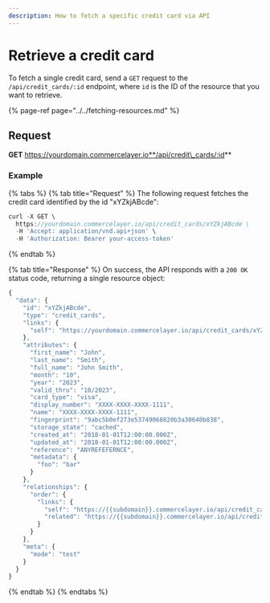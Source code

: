```yaml
---
description: How to fetch a specific credit card via API
---
```


# Retrieve a credit card

To fetch a single credit card, send a `GET` request to the `/api/credit_cards/:id` endpoint, where `id` is the ID of the resource that you want to retrieve.

{% page-ref page="../../fetching-resources.md" %}

## Request

**GET** https://yourdomain.commercelayer.io**/api/credit\_cards/:id**

### **Example**

{% tabs %}
{% tab title="Request" %}
The following request fetches the credit card identified by the id "xYZkjABcde":

```javascript
curl -X GET \
  https://yourdomain.commercelayer.io/api/credit_cards/xYZkjABcde \
  -H 'Accept: application/vnd.api+json' \
  -H 'Authorization: Bearer your-access-token'
```
{% endtab %}

{% tab title="Response" %}
On success, the API responds with a `200 OK` status code, returning a single resource object:

```javascript
{
  "data": {
    "id": "xYZkjABcde",
    "type": "credit_cards",
    "links": {
      "self": "https://yourdomain.commercelayer.io/api/credit_cards/xYZkjABcde"
    },
    "attributes": {
      "first_name": "John",
      "last_name": "Smith",
      "full_name": "John Smith",
      "month": "10",
      "year": "2023",
      "valid_thru": "10/2023",
      "card_type": "visa",
      "display_number": "XXXX-XXXX-XXXX-1111",
      "name": "XXXX-XXXX-XXXX-1111",
      "fingerprint": "9abc5b0ef273e53749068820b3a30640b838",
      "storage_state": "cached",
      "created_at": "2018-01-01T12:00:00.000Z",
      "updated_at": "2018-01-01T12:00:00.000Z",
      "reference": "ANYREFEFERNCE",
      "metadata": {
        "foo": "bar"
      }
    },
    "relationships": {
      "order": {
        "links": {
          "self": "https://{{subdomain}}.commercelayer.io/api/credit_cards/{{credit_card_id}}/relationships/order",
          "related": "https://{{subdomain}}.commercelayer.io/api/credit_cards/{{credit_card_id}}/order"
        }
      }
    },
    "meta": {
      "mode": "test"
    }
  }
}
```
{% endtab %}
{% endtabs %}

